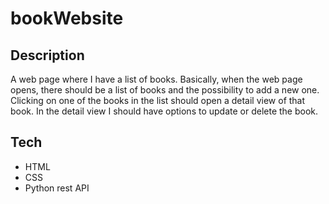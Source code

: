 # bookWebsite

## Description
A web page where I have a list of books.
Basically, when the web page opens, there should be a list of books and the possibility to add a new one. 
Clicking on one of the books in the list should open a detail view of that book. 
In the detail view I should have options to update or delete the book.

## Tech

+ HTML 
+ CSS 
+ Python rest API
